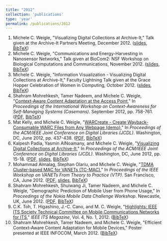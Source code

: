 ```yaml
---
title: "2012"
collection: 'publications'
type: 'year'
permalink: /publications/2012
---
```

1. Michele C. Weigle, "Visualizing Digital Collections at Archive-It," Talk given at the Archive-It Partners Meeting, December 2012. ([slides](http://www.slideshare.net/mweigle/visualizing-digital-collections-at-archiveit), [BibTeX](/publications/bibtex#weigle-archiveit12))
1. Michele C. Weigle, "Communications and Energy-Harvesting in Nanosensor Networks," Talk given at BioCom2: NSF Workshop on Biological Computations and Communications, November 2012. ([slides](http://www.slideshare.net/mweigle/communications-and-energyharvesting-in-nanosensor-networks), [BibTeX](/publications/bibtex#weigle-biocom12))
1. Michele C. Weigle, "Information Visualization - Visualizing Digital Collections at Archive-It," Faculty Lightning Talk given at the Grace Hopper Celebration of Women in Computing, October 2012. ([slides](http://www.slideshare.net/mweigle/information-visualization-visualizing-digital-collections-at-archiveit), [BibTeX](/publications/bibtex#weigle-ghc12))
1. Shahram Mohrehkesh, Tamer Nadeem, and Michele C. Weigle, "[Context-Aware Content Adaptation at the Access Point](http://dx.doi.org/10.1145/2370216.2370384)," In *Proceedings of the International Workshop on Context-Awareness for Self-Managing Systems (Casemans)*. September 2012, pp. 758-761. ([PDF](http://www.cs.odu.edu/~mweigle/papers/mohrehkesh-casemans12.pdf), [BibTeX](/publications/bibtex#mohrehkesh-casemans12))
1. Mat Kelly, and Michele C. Weigle, "[WARCreate - Create Wayback-Consumable WARC Files from Any Webpage (demo)](http://dx.doi.org/10.1145/2232817.2232930)," In *Proceedings of the ACM/IEEE Joint Conference on Digital Libraries (JCDL)*. Washington, DC, June 2012, pp. 437-438. ([PDF](http://www.cs.odu.edu/~mweigle/papers/kelly-jcdl12.pdf), [BibTeX](/publications/bibtex#kelly-jcdl12))
1. Kalpesh Padia, Yasmin AlNoamany, and Michele C. Weigle, "[Visualizing Digital Collections at Archive-It](http://dx.doi.org/10.1145/2232817.2232821)," In *Proceedings of the ACM/IEEE Joint Conference on Digital Libraries (JCDL)*. Washington, DC, June 2012, pp. 15-18. ([PDF](http://www.cs.odu.edu/~mweigle/papers/padia-jcdl12.pdf), [slides](http://www.slideshare.net/kallumama24/visualizing-digital-collections-at-archiveit-jcdl-2012), [BibTeX](/publications/bibtex#padia-jcdl12))
1. Mohammad Almalag, Stephan Olariu, and Michele C. Weigle, "[TDMA Cluster-based MAC for VANETs (TC-MAC)](http://dx.doi.org/10.1109/WoWMoM.2012.6263796)," In *Proceedings of the IEEE Workshop on VANETs From Theory to Practice (VTP)*. San Francisco, CA, June 2012. ([PDF](http://www.cs.odu.edu/~mweigle/papers/almalag-vtp12.pdf), [slides](http://www.slideshare.net/samy_tawab/tdma-clusterbased-mac-for-vanets-tcmac), [BibTeX](/publications/bibtex#almalag-vtp12))
1. Shahram Mohrehkesh, Shuiwang Ji, Tamer Nadeem, and Michele C. Weigle, "Demographic Prediction of Mobile User from Phone Usage," In *Proceedings of the Nokia Mobile Data Challenge Workshop*. Newcastle, UK, June 2012. ([PDF](http://research.nokia.com/files/public/mdc-final450-mohrekesh-new.pdf), [BibTeX](/publications/bibtex#mohrehkesh-mdc12))
1. C.K. Toh, T. Higashino, J.-C. Cano, and M. C. Weigle, "[Highlights: IEEE ITS Society Technical Committee on Mobile Communications Networks for ITS](http://dx.doi.org/10.1109/MITS.2011.2178875)," *IEEE ITS Magazine*, Vol. 4, No. 1, 2012. ([BibTeX](/publications/bibtex#toh-itsmag12))
1. Shahram Mohrehkesh, Tamer Nadeem, and Michele C. Weigle, "Efficient Context-Aware Content Adaptation for Mobile Devices," Poster presented at IEEE INFOCOM, March 2012. ([BibTeX](/publications/bibtex#mohrehkesh-infocom12))

